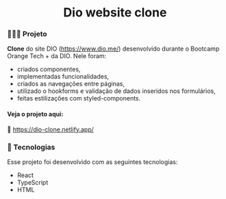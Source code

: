 <h1 align="center">
  Dio website clone
</h1>

### 👩🏻‍💻 Projeto

<strong>Clone</strong> do site DIO (https://www.dio.me/) desenvolvido durante o Bootcamp Orange Tech + da DIO. Nele foram:

- criados componentes, 
- implementadas funcionalidades,
- criados as navegações entre páginas,
- utilizado o hookforms e validação de dados inseridos nos formulários,
- feitas estilizações com styled-components.

#### Veja o projeto aqui:
🔗 https://dio-clone.netlify.app/

### 💫 Tecnologias

Esse projeto foi desenvolvido com as seguintes tecnologias:

- React
- TypeScript
- HTML
